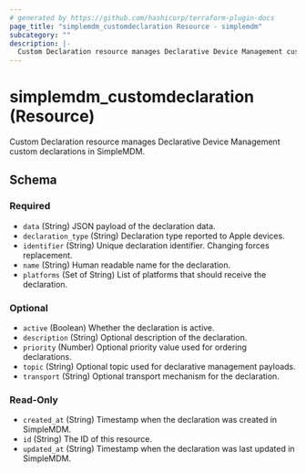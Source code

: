 ```yaml
---
# generated by https://github.com/hashicorp/terraform-plugin-docs
page_title: "simplemdm_customdeclaration Resource - simplemdm"
subcategory: ""
description: |-
  Custom Declaration resource manages Declarative Device Management custom declarations in SimpleMDM.
---
```


# simplemdm_customdeclaration (Resource)

Custom Declaration resource manages Declarative Device Management custom declarations in SimpleMDM.



<!-- schema generated by tfplugindocs -->
## Schema

### Required

- `data` (String) JSON payload of the declaration data.
- `declaration_type` (String) Declaration type reported to Apple devices.
- `identifier` (String) Unique declaration identifier. Changing forces replacement.
- `name` (String) Human readable name for the declaration.
- `platforms` (Set of String) List of platforms that should receive the declaration.

### Optional

- `active` (Boolean) Whether the declaration is active.
- `description` (String) Optional description of the declaration.
- `priority` (Number) Optional priority value used for ordering declarations.
- `topic` (String) Optional topic used for declarative management payloads.
- `transport` (String) Optional transport mechanism for the declaration.

### Read-Only

- `created_at` (String) Timestamp when the declaration was created in SimpleMDM.
- `id` (String) The ID of this resource.
- `updated_at` (String) Timestamp when the declaration was last updated in SimpleMDM.
